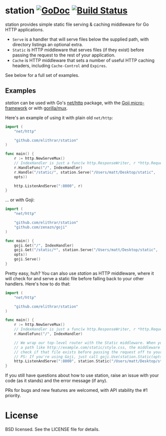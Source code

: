 # station [![GoDoc](https://godoc.org/github.com/elithrar/station?status.svg)](https://godoc.org/github.com/elithrar/station) [![Build Status](https://travis-ci.org/elithrar/station.svg)](https://travis-ci.org/elithrar/station)

station provides simple static file serving & caching middleware for Go HTTP
applications.

* `Serve` is a handler that will serve files below the supplied path, with 
 directory listings an optional extra. 
* `Static` is HTTP middleware that serves files (if they exist) before passing
  the request to the rest of your application.
* `Cache` is HTTP middleware that sets a number of useful HTTP caching headers, 
 including `Cache-Control` and `Expires`.

See below for a full set of examples.

## Examples

*station* can be used with Go's [net/http](http://golang.org/pkg/net/http/)
package, with the [Goji micro-framework](https://github.com/zenazn/goji) or with
[gorilla/mux](http://www.gorillatoolkit.org/pkg/mux).

Here's an example of using it with plain old `net/http`:

```go
import (
    "net/http"

    "github.com/elithrar/station"
)

func main() {
    r := http.NewServeMux()
    // IndexHandler is just a func(w http.ResponseWriter, r *http.Request) here.
    r.HandleFunc("/", IndexHandler)
    r.Handle("/static/", station.Serve("/Users/matt/Desktop/static",
    opts))

    http.ListenAndServe(":8000", r)
}
```

... or with Goji:

```go
import (
    "net/http"

    "github.com/elithrar/station"
    "github.com/zenazn/goji"
)

func main() {
    goji.Get("/", IndexHandler)
    goji.Get("/static/*", station.Serve("/Users/matt/Desktop/static",
    opts))
    goji.Serve()
}
```

Pretty easy, huh? You can also use *station* as HTTP middleware, where
it will check for and serve a static file before falling back to your other
handlers. Here's how to do that:

```go
import (
    "net/http"

    "github.com/elithrar/station"
)

func main() {
    r := http.NewServeMux()
    // IndexHandler is just a func(w http.ResponseWriter, r *http.Request) here.
    r.HandleFunc("/", IndexHandler)

    // We wrap our top-level router with the Static middleware. When you request
    // a path like http://example.com/static/style.css, the middleware will
    // check if that file exists before passing the request off to your router.
    // PS: If you're using Goji, just call goji.Use(station.Static(opts))
    http.ListenAndServe(":8000", station.Static("/Users/matt/Desktop/static", opts)(r))
}
```

If you still have questions about how to use station, raise an issue with 
your code (as it stands) and the error message (if any).

PRs for bugs and new features are welcomed, with API stability the #1 priority.

# License

BSD licensed. See the LICENSE file for details.

